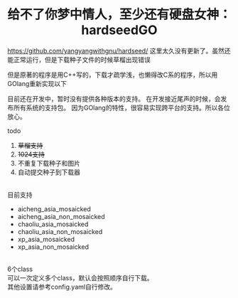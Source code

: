 <h1 align="center">给不了你梦中情人，至少还有硬盘女神：hardseedGO</h1>

https://github.com/yangyangwithgnu/hardseed/
这里太久没有更新了。虽然还能正常运行，但是下载种子文件的时候草榴出现错误

但是原著的程序是用C++写的，下载才疏学浅，也懒得改C系的程序，所以用GOlang重新实现以下

目前还在开发中，暂时没有提供各种版本的支持。
在开发接近尾声的时候，会发布所有系统的支持包。
因为GOlang的特性，很容易实现跨平台的支持。所以各位放心。
<br />

todo
<br />
1. ~~草榴支持~~
2. ~~1024支持~~
3. 不重复下载种子和图片
4. 自动提交种子到下载器
<br />
目前支持
<br />

- aicheng_asia_mosaicked
- aicheng_asia_non_mosaicked
- chaoliu_asia_mosaicked
- chaoliu_asia_non_mosaicked
- xp_asia_mosaicked
- xp_asia_non_mosaicked

<br />
6个class
<br />
可以一次定义多个class，默认会按照顺序自行下载。
<br />
其他设置请参考config.yaml自行修改。
<br />
